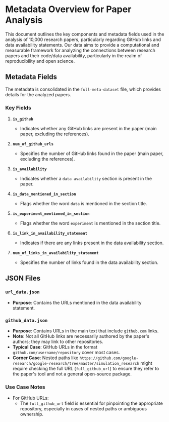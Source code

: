 # Metadata Overview for Paper Analysis

This document outlines the key components and metadata fields used in the analysis of 10,000 research papers, particularly regarding GitHub links and data availability statements. Our data aims to provide a computational and measurable framework for analyzing the connections between research papers and their code/data availability, particularly in the realm of reproducibility and open science.


## Metadata Fields
The metadata is consolidated in the `full-meta-dataset` file, which provides details for the analyzed papers.

### Key Fields
1. **`is_github`**
   - Indicates whether any GitHub links are present in the paper (main paper, excluding the references).
   
2. **`num_of_github_urls`**
   - Specifies the number of GitHub links found in the paper (main paper, excluding the references).

3. **`is_availability`**
   - Indicates whether a ``data availability`` section is present in the paper.

4. **`is_data_mentioned_in_section`**
   - Flags whether the word ``data`` is mentioned in the section title.

5. **`is_experiment_mentioned_in_section`**
   - Flags whether the word ``experiment`` is mentioned in the section title.

6. **`is_link_in_availability_statement`**
   - Indicates if there are any links present in the data availability section.

7. **`num_of_links_in_availability_statement`**
   - Specifies the number of links found in the data availability section.


## JSON Files
### `url_data.json`
- **Purpose**: Contains the URLs mentioned in the data availability statement.

### `github_data.json`
- **Purpose**: Contains URLs in the main text that include `github.com` links.
- **Note**: Not all GitHub links are necessarily authored by the paper's authors; they may link to other repositories.
- **Typical Case**: GitHub URLs in the format `github.com/username/repository` cover most cases.
- **Corner Case**: Nested paths like `https://github.com/google-research/google-research/tree/master/simulation_research` might require checking the full URL (`full_github_url`) to ensure they refer to the paper's tool and not a general open-source package.

### Use Case Notes

- For GitHub URLs:
  - The `full_github_url` field is essential for pinpointing the appropriate repository, especially in cases of nested paths or ambiguous ownership.